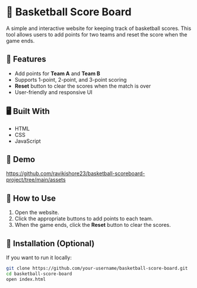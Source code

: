 # 🏀 Basketball Score Board

A simple and interactive website for keeping track of basketball scores. This tool allows users to add points for two teams and reset the score when the game ends.

## 🚀 Features

- Add points for **Team A** and **Team B**
- Supports 1-point, 2-point, and 3-point scoring
- **Reset** button to clear the scores when the match is over
- User-friendly and responsive UI

## 🖥️ Built With

- HTML
- CSS
- JavaScript

## 📸 Demo

https://github.com/ravikishore23/basketball-scoreboard-project/tree/main/assets


## 🔧 How to Use

1. Open the website.
2. Click the appropriate buttons to add points to each team.
3. When the game ends, click the **Reset** button to clear the scores.

## 📂 Installation (Optional)

If you want to run it locally:

```bash
git clone https://github.com/your-username/basketball-score-board.git
cd basketball-score-board
open index.html
